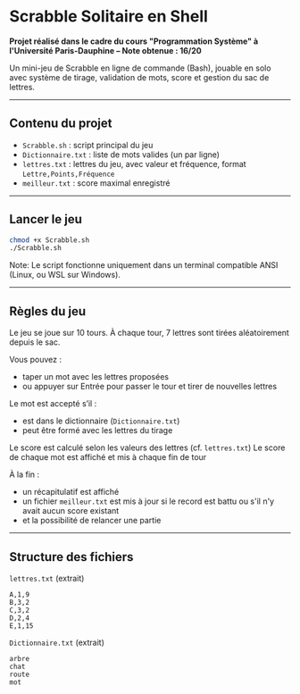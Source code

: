 # Scrabble Solitaire en Shell

**Projet réalisé dans le cadre du cours "Programmation Système" à l'Université Paris-Dauphine – Note obtenue : 16/20**

Un mini-jeu de Scrabble en ligne de commande (Bash), jouable en solo avec système de tirage, validation de mots, score et gestion du sac de lettres.

---

## Contenu du projet

- `Scrabble.sh` : script principal du jeu
- `Dictionnaire.txt` : liste de mots valides (un par ligne)
- `lettres.txt` : lettres du jeu, avec valeur et fréquence, format `Lettre,Points,Fréquence`
- `meilleur.txt` : score maximal enregistré

---

## Lancer le jeu

```bash
chmod +x Scrabble.sh
./Scrabble.sh
```

Note: Le script fonctionne uniquement dans un terminal compatible ANSI (Linux, ou WSL sur Windows).

---

## Règles du jeu

Le jeu se joue sur 10 tours.
À chaque tour, 7 lettres sont tirées aléatoirement depuis le sac.

Vous pouvez :
- taper un mot avec les lettres proposées
- ou appuyer sur Entrée pour passer le tour et tirer de nouvelles lettres

Le mot est accepté s’il :
 - est dans le dictionnaire (`Dictionnaire.txt`)
 - peut être formé avec les lettres du tirage

Le score est calculé selon les valeurs des lettres (cf. `lettres.txt`)
Le score de chaque mot est affiché et mis à chaque fin de tour

À la fin :
 - un récapitulatif est affiché
 - un fichier `meilleur.txt` est mis à jour si le record est battu ou s'il n'y avait aucun score existant
 - et la possibilité de relancer une partie

---

## Structure des fichiers

`lettres.txt` (extrait)

```
A,1,9
B,3,2
C,3,2
D,2,4
E,1,15
```

`Dictionnaire.txt` (extrait)

```
arbre
chat
route
mot
```
